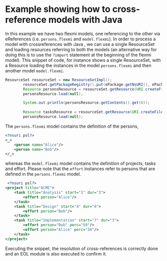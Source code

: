 # Example showing how to cross-reference models with Java

In this example we have two flexmi models, one referencing to the other via eReferences (i.e. `persons.flexmi` and `model.flexmi`). In order to process a model with crossreferences with Java , we can use a single ResourceSet and loading resources referring to both the models (an alternative way for doing this is to use the `?import` statement at the beginning of the flexmi model). 
This snippet of code, for instance shows a single ResourceSet, with a Resource loading the instances in the model `persons.flexmi` and then another model `model.flexmi`. 
```java
ResourceSet resourceSet = new ResourceSetImpl();
        resourceSet.getPackageRegistry().put(ePackage.getNsURI(), ePackage);
        Resource personsResource = resourceSet.getResource(URI.createFileURI(new File("persons.flexmi").getAbsolutePath()), true);
        personsResource.load(null);

        System.out.println(personsResource.getContents().get(0));
        
        Resource tasksResource = resourceSet.getResource(URI.createFileURI(new File("model.flexmi").getAbsolutePath()), true);
        personsResource.load(null);

```
The `persons.flexmi` model contains the definition of the persons,
```xml
<?nsuri psl?>
<_>
    <person name="Alice"/>
	<person name="Bob"/>
</_>
```
 whereas the `model.flexmi` model contains the definition of projects, tasks and effort. Please note that the `effort` instances refer to persons that are defined in the `persons.flexmi` model.

```xml
 <?nsuri psl?>
<project title="ACME">
	<task title="Analysis" start="1" dur="3">
		<effort person="Alice"/>
	</task>
	<task title="Design" start="4" dur="6">
		<effort person="Bob"/>
	</task>
	<task title="Implementation" start="7" dur="3">
		<effort person="Bob" perc="50"/>
		<effort person="Alice" perc="50"/>
	</task>
</project>
```
Executing the snippet, the resolution of cross-references is correctly done and an EOL module is also executed to confirm it. 